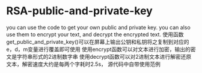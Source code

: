 # RSA-public-and-private-key
you can use the code to get your own public and private key. you can also use them to encrypt your text, and decrypt the encrypted text.
使用函数get_public_and_private_key()可以在屏幕上输出公钥和私钥将之复制到对应的e，d，m变量进行覆盖即可使用
使用encrypt函数可以对文本进行加密，输出的密文是字符串形式的2进制数字串
使用decrypt函数可以对2进制文本进行解密还原文本，解密速度大约是每两个字耗时2.5s，
源代码中自带使用范例

